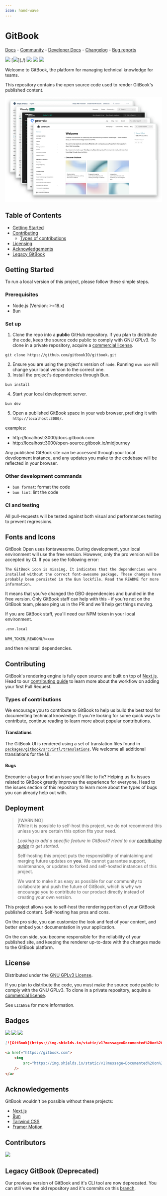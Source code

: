 ```yaml
---
icon: hand-wave
---
```


# GitBook

[Docs](https://docs.gitbook.com/) - [Community](https://github.com/GitbookIO/community) - [Developer Docs](https://developer.gitbook.com/) - [Changelog](https://changelog.gitbook.com/) - [Bug reports](https://github.com/GitbookIO/gitbook/issues/new?assignees=\&labels=bug\&template=bug_report.md)

[![](https://img.shields.io/static/v1?message=Documented%20on%20GitBook\&logo=gitbook\&logoColor=ffffff\&label=%20\&labelColor=5c5c5c\&color=3F89A1)](https://gitbook.com) [![](https://img.shields.io/badge/Open_Source-%E2%9D%A4%EF%B8%8F-FDA599?)](./) [![](https://img.shields.io/badge/License-GNU_GPLv3-F4E28D)](https://github.com/1KUT505/gitbook-01/blob/main/LICENSE/README.md) [![](https://img.shields.io/github/contributors/gitbookIO/gitbook)](.github/contributing.md) [![](https://img.shields.io/github/issues/gitbookIO/gitbook)](https://github.com/gitbookIO/gitbook/issues)

Welcome to GitBook, the platform for managing technical knowledge for teams.

This repository contains the open source code used to render GitBook's published content.

<div align="center"><img src=".gitbook/assets/published-site.png" alt="GitBook Open Published Site"></div>

## Table of Contents

* [Getting Started](./#getting-started)
* [Contributing](./#contributing)
  * [Types of contributions](./#types-of-contributions)
* [Licensing](./#license)
* [Acknowledgements](./#acknowledgements)
* [Legacy GitBook](./#legacy-gitbook-deprecated)

## Getting Started

To run a local version of this project, please follow these simple steps.

### Prerequisites

* Node.js (Version: >=18.x)
* Bun

### Set up

1. Clone the repo into a **public** GitHub repository. If you plan to distribute the code, keep the source code public to comply with GNU GPLv3. To clone in a private repository, acquire a [commercial license](https://www.gitbook.com/pricing).

```
git clone https://github.com/gitbookIO/gitbook.git
```

2. Ensure you are using the project's version of `node`. Running `nvm use` will change your local version to the correct one.
3. Install the project's dependencies through Bun.

```
bun install
```

4. Start your local development server.

```
bun dev
```

5. Open a published GitBook space in your web browser, prefixing it with `http://localhost:3000/`.

examples:

* http://localhost:3000/docs.gitbook.com
* http://localhost:3000/open-source.gitbook.io/midjourney

Any published GitBook site can be accessed through your local development instance, and any updates you make to the codebase will be reflected in your browser.

### Other development commands

* `bun format`: format the code
* `bun lint`: lint the code

### CI and testing

All pull-requests will be tested against both visual and performances testing to prevent regressions.

## Fonts and Icons

GitBook Open uses fontawesome. During development, your local environment will use the free version. However, only the pro version will be accepted by CI. If you see the following error:

```
The GitBook icon is missing. It indicates that the dependencies were installed without the correct font-awesome package. These changes have probably been persisted in the Bun lockfile. Read the README for more information.
```

It means that you've changed the GBO dependencies and bundled in the free version. Only GitBook staff can help with this - if you're not on the GitBook team, please ping us in the PR and we'll help get things moving.

If you are GitBook staff, you'll need our NPM token in your local environment.

```
.env.local

NPM_TOKEN_READONLY=xxx
```

and then reinstall dependencies.

## Contributing

GitBook's rendering engine is fully open source and built on top of [Next.js](https://nextjs.org/). Head to our [contributing guide](https://github.com/GitbookIO/gitbook/blob/main/.github/CONTRIBUTING.md) to learn more about the workflow on adding your first Pull Request.

### Types of contributions

We encourage you to contribute to GitBook to help us build the best tool for documenting technical knowledge. If you're looking for some quick ways to contribute, continue reading to learn more about popular contributions.

#### Translations

The GitBook UI is rendered using a set of translation files found in [`packages/gitbook/src/intl/translations`](https://github.com/1KUT505/gitbook-01/blob/main/packages/gitbook/src/intl/translations/README.md). We welcome all additional translations for the UI.

#### Bugs

Encounter a bug or find an issue you'd like to fix? Helping us fix issues related to GitBook greatly improves the experience for everyone. Head to the issues section of this repository to learn more about the types of bugs you can already help out with.

## Deployment

> \[!WARNING]\
> While it is possible to self-host this project, we do not recommend this unless you are certain this option fits your need.
>
> _Looking to add a specific feature in GitBook? Head to our_ [_contributing guide_](https://github.com/GitbookIO/gitbook/blob/main/.github/CONTRIBUTING.md) _to get started._
>
> Self-hosting this project puts the responsibility of maintaining and merging future updates on **you**. We cannot guarantee support, maintenance, or updates to forked and self-hosted instances of this project.
>
> We want to make it as easy as possible for our community to collaborate and push the future of GitBook, which is why we encourage you to contribute to our product directly instead of creating your own version.

This project allows you to self-host the rendering portion of your GitBook published content. Self-hosting has pros and cons.

On the pro side, you can customize the look and feel of your content, and better embed your documentation in your application.

On the con side, you become responsible for the reliability of your published site, and keeping the renderer up-to-date with the changes made to the GitBook platform.

## License

Distributed under the [GNU GPLv3 License](https://github.com/GitBookIO/gitbook/blob/main/LICENSE).

If you plan to distribute the code, you must make the source code public to comply with the GNU GPLv3. To clone in a private repository, acquire a [commercial license](https://www.gitbook.com/pricing).

See `LICENSE` for more information.

## Badges

[![](https://img.shields.io/static/v1?message=Documented%20on%20GitBook\&logo=gitbook\&logoColor=ffffff\&label=%20\&labelColor=5c5c5c\&color=3F89A1)](https://gitbook.com) [![](https://img.shields.io/static/v1?message=Documented%20on%20GitBook\&logo=gitbook\&logoColor=ffffff\&label=%20\&labelColor=5c5c5c\&color=F4E28D)](https://gitbook.com) [![](https://img.shields.io/static/v1?message=Documented%20on%20GitBook\&logo=gitbook\&logoColor=ffffff\&label=%20\&labelColor=5c5c5c\&color=FDA599)](https://gitbook.com)

```md
[![GitBook](https://img.shields.io/static/v1?message=Documented%20on%20GitBook&logo=gitbook&logoColor=ffffff&label=%20&labelColor=5c5c5c&color=3F89A1)](https://gitbook.com/)
```

```html
<a href="https://gitbook.com">
    <img
        src="https://img.shields.io/static/v1?message=Documented%20on%20GitBook&logo=gitbook&logoColor=ffffff&label=%20&labelColor=5c5c5c&color=3F89A1"
    />
</a>
```

## Acknowledgements

GitBook wouldn't be possible without these projects:

* [Next.js](https://nextjs.org/)
* [Bun](https://bun.sh/)
* [Tailwind CSS](https://tailwindcss.com/)
* [Framer Motion](https://www.npmjs.com/package/framer-motion)

## Contributors

[![](https://contrib.rocks/image?repo=gitbookIO/gitbook)](https://github.com/gitbookIO/gitbook/graphs/contributors)

## Legacy GitBook (Deprecated)

Our previous version of GitBook and it's CLI tool are now deprecated. You can still view the old repository and it's commits on this [branch](https://github.com/GitbookIO/gitbook/tree/legacy).
